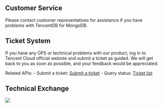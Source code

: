 ## Customer Service
Please contact customer representatives for assistance if you have problems with TencentDB for MongoDB.

## Ticket System
If you have any OPS or technical problems with our product, log in to Tencent Cloud official webiste and submit a ticket as guided. We will get back to you as soon as possible, and your feedback would be appreciated. 

Related APIs:
- Submit a ticket: [Submit a ticket](https://console.cloud.tencent.com/workorder/category)
- Query status: [Ticket list](https://console.cloud.tencent.com/workorder)

## Technical Exchange
![](https://main.qcloudimg.com/raw/34828219d6e1a3ee82afbacc7be50da8.png)

